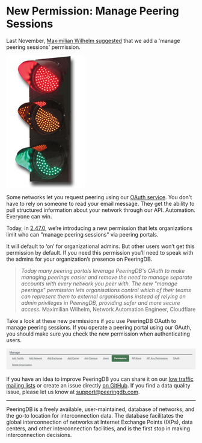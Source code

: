 # New Permission: Manage Peering Sessions

Last November, [Maximilian Wilhelm suggested](https://github.com/peeringdb/peeringdb/issues/1290) that we add a 'manage peering sessions' permission. 

![Traffic lights](images/LED_Traffic_Light.jpg)

Some networks let you request peering using our [OAuth service](https://docs.peeringdb.com/oauth/). You don't have to rely on someone to read your email message. They get the ability to pull structured information about your network through our API. Automation. Everyone can win.

Today, in [2.47.0](https://docs.peeringdb.com/release_notes/), we’re introducing a new permission that lets organizations limit who can "manage peering sessions" via peering portals.

It will default to ‘on’ for organizational admins. But other users won’t get this permission by default. If you need this permission you’ll need to speak with the admins for your organization’s presence on PeeringDB.

>*Today many peering portals leverage PeeringDB's OAuth to make managing peerings easier and remove the need to manage separate accounts with every network you peer with. The new "manage peerings" permission lets organisations control which of their teams can represent them to external organisations instead of relying on admin privileges in PeeringDB, providing safer and more secure access.*
>Maximilian Wilhelm, Network Automation Engineer, Cloudflare

Take a look at these new permissions if you use PeeringDB OAuth to manage peering sessions. If you operate a peering portal using our OAuth, you should make sure you check 
the new permission when authenticating users.

![User permissions control tab](images/use_permission_control.png)

If you have an idea to improve PeeringDB you can share it on our [low traffic mailing lists](https://docs.peeringdb.com/#mailing-lists) or create an issue directly [on GitHub](https://github.com/peeringdb/peeringdb). If you find a data quality issue, please let us know at [support@peeringdb.com](mailto:support@peeringdb.com).

--- 

PeeringDB is a freely available, user-maintained, database of networks, and the go-to location for interconnection data. The database facilitates the global interconnection of networks at Internet Exchange Points (IXPs), data centers, and other interconnection facilities, and is the first stop in making interconnection decisions.


